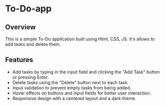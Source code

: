 # To-Do-app

## Overview
This is a simple To-Do application built using Html, CSS, JS. it's allows to add tasks and delete them.

## Features
- Add tasks by typing in the input field and clicking the "Add Task" button or pressing Enter.
- Delete tasks using the "Delete" button next to each task.
- Input validation to prevent empty tasks from being added.
- Hover effects on buttons and input fields for better user interaction.
- Responsive design with a centered layout and a dark theme.
